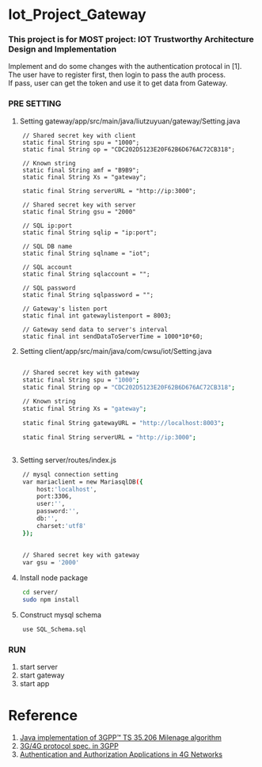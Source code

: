 # Iot_Project_Gateway

### This project is for MOST project: IOT Trustworthy Architecture Design and Implementation <br>
Implement and do some changes with the authentication protocal in [1]. <br>
The user have to register first, then login to pass the auth process. <br>
If pass, user can get the token and use it to get data from Gateway.


### PRE SETTING
1. Setting gateway/app/src/main/java/liutzuyuan/gateway/Setting.java

```
    // Shared secret key with client
    static final String spu = "1000";
    static final String op = "CDC202D5123E20F62B6D676AC72CB318";

    // Known string
    static final String amf = "B9B9";
    static final String Xs = "gateway";

    static final String serverURL = "http://ip:3000";
    
    // Shared secret key with server
    static final String gsu = "2000"

    // SQL ip:port
    static final String sqlip = "ip:port";

    // SQL DB name
    static final String sqlname = "iot";

    // SQL account
    static final String sqlaccount = "";

    // SQL password
    static final String sqlpassword = "";

    // Gateway's listen port
    static final int gatewaylistenport = 8003;

    // Gateway send data to server's interval
    static final int sendDataToServerTime = 1000*10*60;
```

2. Setting client/app/src/main/java/com/cwsu/iot/Setting.java
```sh

    // Shared secret key with gateway
    static final String spu = "1000";
    static final String op = "CDC202D5123E20F62B6D676AC72CB318";

    // Known string
    static final String Xs = "gateway";

    static final String gatewayURL = "http://localhost:8003";

    static final String serverURL = "http://ip:3000";
    
```

3. Setting server/routes/index.js 
```sh
    // mysql connection setting
    var mariaclient = new MariasqlDB({
        host:'localhost',
        port:3306,
        user:'',
        password:'',
        db:'',
        charset:'utf8'
    });
    
    
    // Shared secret key with gateway
    var gsu = '2000'
```
4. Install node package
```sh
    cd server/
    sudo npm install
```

5. Construct mysql schema
```sh
    use SQL_Schema.sql
```

### RUN
1. start server
2. start gateway
3. start app

# Reference
1. [Java implementation of 3GPP™ TS 35.206 Milenage algorithm](https://github.com/brake/milenage)
2. [3G/4G protocol spec. in 3GPP](http://www.3gpp.org)
3. [Authentication and Authorization Applications in 4G Networks](http://spi.unob.cz/papers/2015/2015-04.pdf)
